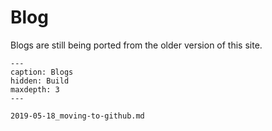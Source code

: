 # Blog

Blogs are still being ported from the older version of this site.

```{toctree}
---
caption: Blogs
hidden: Build
maxdepth: 3
---

2019-05-18_moving-to-github.md
```